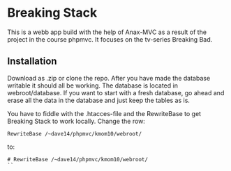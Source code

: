 Breaking Stack
=========
This is a webb app build with the help of Anax-MVC as a result of the project in the course phpmvc. It focuses on the tv-series Breaking Bad.

Installation
----------------------------------------
Download as .zip or clone the repo. After you have made the database writable it should all be working. The database is located in webroot/database.
If you want to start with a fresh database, go ahead and erase all the data in the database and just keep the tables as is. 

You have to fiddle with the .htacces-file and the RewriteBase to get Breaking Stack to work locally. Change the row:
```
RewriteBase /~dave14/phpmvc/kmom10/webroot/
```
to:
```
# RewriteBase /~dave14/phpmvc/kmom10/webroot/
``
